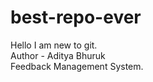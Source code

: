 # best-repo-ever
Hello I am new to git.
<br/>
Author - Aditya Bhuruk
<br/>
Feedback Management System.
